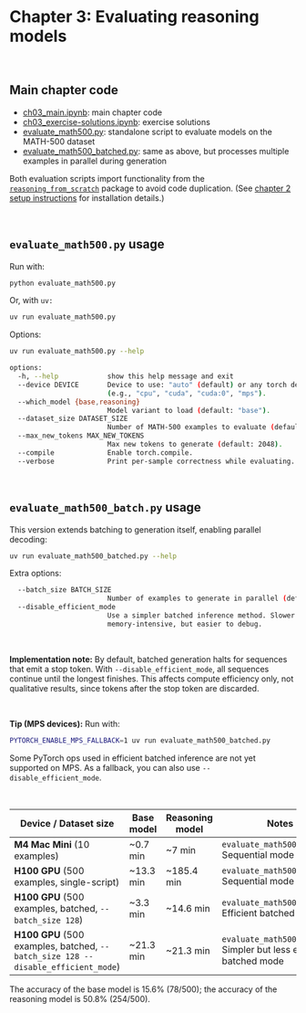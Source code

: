 # Chapter 3: Evaluating reasoning models

&nbsp;
## Main chapter code

- [ch03_main.ipynb](ch03_main.ipynb): main chapter code
- [ch03_exercise-solutions.ipynb](ch03_exercise-solutions.ipynb): exercise solutions
- [evaluate_math500.py](evaluate_math500.py): standalone script to evaluate models on the MATH-500 dataset
- [evaluate_math500_batched.py](evaluate_math500_batched.py): same as above, but processes multiple examples in parallel during generation

Both evaluation scripts import functionality from the [`reasoning_from_scratch`](../../reasoning_from_scratch) package to avoid code duplication. (See [chapter 2 setup instructions](../../ch02/02_setup-tips/python-instructions.md) for installation details.)

&nbsp;
## `evaluate_math500.py` usage

Run with:

```bash
python evaluate_math500.py
```

Or, with `uv:`


```bash
uv run evaluate_math500.py
```

Options:

```bash
uv run evaluate_math500.py --help

options:
  -h, --help            show this help message and exit
  --device DEVICE       Device to use: "auto" (default) or any torch device string
                        (e.g., "cpu", "cuda", "cuda:0", "mps").
  --which_model {base,reasoning}
                        Model variant to load (default: "base").
  --dataset_size DATASET_SIZE
                        Number of MATH-500 examples to evaluate (default: 10).
  --max_new_tokens MAX_NEW_TOKENS
                        Max new tokens to generate (default: 2048).
  --compile             Enable torch.compile.
  --verbose             Print per-sample correctness while evaluating.
```

&nbsp;
## `evaluate_math500_batch.py` usage

This version extends batching to generation itself, enabling parallel decoding:

```bash
uv run evaluate_math500_batched.py --help
```

Extra options:

```bash
  --batch_size BATCH_SIZE
                        Number of examples to generate in parallel (default: 4).
  --disable_efficient_mode
                        Use a simpler batched inference method. Slower and more
                        memory-intensive, but easier to debug.
```

&nbsp;

**Implementation note:**
By default, batched generation halts for sequences that emit a stop token. With `--disable_efficient_mode`, all sequences continue until the longest finishes. This affects compute efficiency only, not qualitative results, since tokens after the stop token are discarded.

&nbsp;

**Tip (MPS devices):**
Run with:

```bash
PYTORCH_ENABLE_MPS_FALLBACK=1 uv run evaluate_math500_batched.py
```

Some PyTorch ops used in efficient batched inference are not yet supported on MPS. As a fallback, you can also use `--disable_efficient_mode`.



&nbsp;

| Device / Dataset size                                        | Base model | Reasoning model | Notes                                                        |
| ------------------------------------------------------------ | ---------- | --------------- | ------------------------------------------------------------ |
| **M4 Mac Mini** (10 examples)                                | ~0.7 min   | ~7 min          | `evaluate_math500.py`<br>Sequential mode                     |
| **H100 GPU** (500 examples, single-script)                   | ~13.3 min  | ~185.4 min      | `evaluate_math500.py`<br>Sequential mode                     |
| **H100 GPU** (500 examples, batched, `--batch_size 128`)     | ~3.3 min   | ~14.6 min       | `evaluate_math500_batch.py`<br>Efficient batched mode        |
| **H100 GPU** (500 examples, batched, `--batch_size 128 --disable_efficient_mode`) | ~21.3 min  | ~21.3 min       | `evaluate_math500_batch.py`<br>Simpler but less efficient batched mode |

The accuracy of the base model  is 15.6% (78/500); the accuracy of the reasoning model is 50.8% (254/500).
